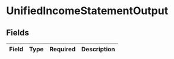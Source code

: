 # UnifiedIncomeStatementOutput


## Fields

| Field       | Type        | Required    | Description |
| ----------- | ----------- | ----------- | ----------- |